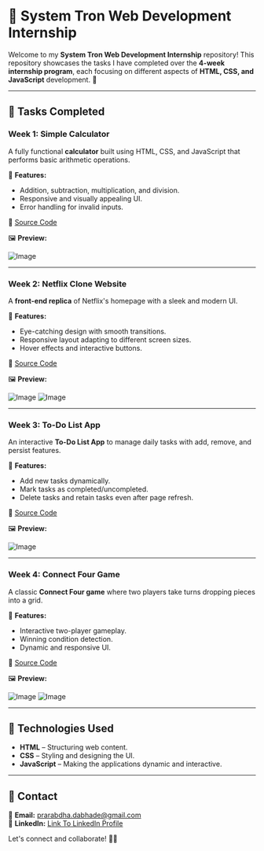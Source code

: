 # 🌟 System Tron Web Development Internship

Welcome to my **System Tron Web Development Internship** repository! This repository showcases the tasks I have completed over the **4-week internship program**, each focusing on different aspects of **HTML, CSS, and JavaScript** development. 🚀

---

## 📌 Tasks Completed

### Week 1: **Simple Calculator**
A fully functional **calculator** built using HTML, CSS, and JavaScript that performs basic arithmetic operations.

🔹 **Features:**
- Addition, subtraction, multiplication, and division.
- Responsive and visually appealing UI.
- Error handling for invalid inputs.

📂 [Source Code](https://github.com/Prarabdha17/System_Tron_Internship/tree/main/WebDev_Week1)

🖼 **Preview:**  

![Image](https://github.com/user-attachments/assets/b5b240de-01c0-4388-85b9-d209540337f5)

---

### Week 2: **Netflix Clone Website**
A **front-end replica** of Netflix's homepage with a sleek and modern UI.

🔹 **Features:**
- Eye-catching design with smooth transitions.
- Responsive layout adapting to different screen sizes.
- Hover effects and interactive buttons.

📂 [Source Code](https://github.com/Prarabdha17/System_Tron_Internship/tree/main/WebDev_Week2)

🖼 **Preview:**  

![Image](https://github.com/user-attachments/assets/85eb23ad-3edd-4614-b5a0-37c4d4906645)
![Image](https://github.com/user-attachments/assets/a3087975-dffb-4f75-ad1a-c52436437d5a)

---

### Week 3: **To-Do List App**
An interactive **To-Do List App** to manage daily tasks with add, remove, and persist features.

🔹 **Features:**
- Add new tasks dynamically.
- Mark tasks as completed/uncompleted.
- Delete tasks and retain tasks even after page refresh.

📂 [Source Code](https://github.com/Prarabdha17/System_Tron_Internship/tree/main/WebDev_Week3)

🖼 **Preview:**  

![Image](https://github.com/user-attachments/assets/f3a19740-6854-479a-84fe-4b7a54fe8482)

---

### Week 4: **Connect Four Game**
A classic **Connect Four game** where two players take turns dropping pieces into a grid.

🔹 **Features:**
- Interactive two-player gameplay.
- Winning condition detection.
- Dynamic and responsive UI.

📂 [Source Code](https://github.com/Prarabdha17/System_Tron_Internship/tree/main/WebDev_Week4)

🖼 **Preview:**  

![Image](https://github.com/user-attachments/assets/e57e97ad-45da-4da1-9d37-256df8b1a3bf)
![Image](https://github.com/user-attachments/assets/44be4a8e-ea98-46f5-b0b2-b81c6497cf93)

---

## 🚀 Technologies Used
- **HTML** – Structuring web content.
- **CSS** – Styling and designing the UI.
- **JavaScript** – Making the applications dynamic and interactive.

---

## 📩 Contact
📧 **Email:** prarabdha.dabhade@gmail.com  
🔗 **LinkedIn:** [Link To LinkedIn Profile](https://linkedin.com/in/prarabdha-d)

Let's connect and collaborate! 🚀✨

